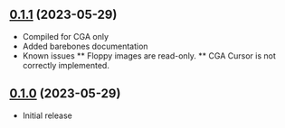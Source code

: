 
## [0.1.1](https://github.com/dbalsom/martypc/releases/tag/0.1.1) (2023-05-29)

* Compiled for CGA only
* Added barebones documentation
* Known issues
    ** Floppy images are read-only.
    ** CGA Cursor is not correctly implemented.

## [0.1.0](https://github.com/dbalsom/martypc/releases/tag/0.1.0) (2023-05-29)

* Initial release
